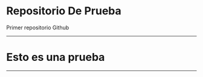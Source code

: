 Repositorio De Prueba<a name="TOP"></a>
===================
Primer repositorio Github

- - - -
# Esto es una prueba
- - - -
